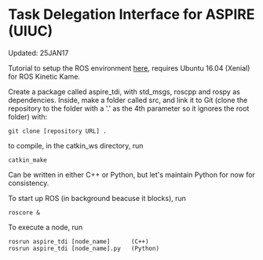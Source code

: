 # Task Delegation Interface for ASPIRE (UIUC)

Updated: 25JAN17

Tutorial to setup the ROS environment [here](http://wiki.ros.org/ROS/Tutorials/InstallingandConfiguringROSEnvironment), requires Ubuntu 16.04 (Xenial) for ROS Kinetic Kame.

Create a package called aspire_tdi, with std_msgs, roscpp and rospy as dependencies. Inside, make a folder called src, and link it to Git (clone the repository to the folder with a '.' as the 4th parameter so it ignores the root folder) with:

```
git clone [repository URL] .
```

to compile, in the catkin_ws directory, run
```
catkin_make
```

Can be written in either C++ or Python, but let's maintain Python for now for consistency.

To start up ROS (in background beacuse it blocks), run
```
roscore &
```
To execute a node, run
```
rosrun aspire_tdi [node_name]      (C++)
rosrun aspire_tdi [node_name].py   (Python)
```
